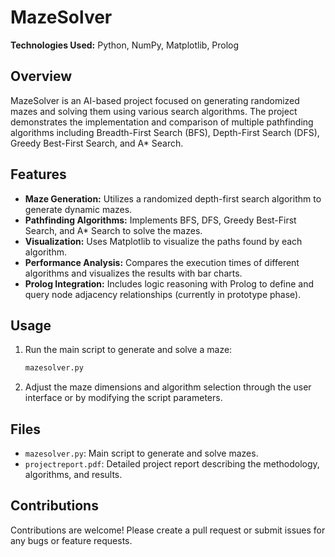 # MazeSolver

**Technologies Used:** Python, NumPy, Matplotlib, Prolog

## Overview
MazeSolver is an AI-based project focused on generating randomized mazes and solving them using various search algorithms. The project demonstrates the implementation and comparison of multiple pathfinding algorithms including Breadth-First Search (BFS), Depth-First Search (DFS), Greedy Best-First Search, and A* Search.

## Features
- **Maze Generation:** Utilizes a randomized depth-first search algorithm to generate dynamic mazes.
- **Pathfinding Algorithms:** Implements BFS, DFS, Greedy Best-First Search, and A* Search to solve the mazes.
- **Visualization:** Uses Matplotlib to visualize the paths found by each algorithm.
- **Performance Analysis:** Compares the execution times of different algorithms and visualizes the results with bar charts.
- **Prolog Integration:** Includes logic reasoning with Prolog to define and query node adjacency relationships (currently in prototype phase).

## Usage
1. Run the main script to generate and solve a maze:
    ```bash
    mazesolver.py
    ```
2. Adjust the maze dimensions and algorithm selection through the user interface or by modifying the script parameters.

## Files
- `mazesolver.py`: Main script to generate and solve mazes.
-  `projectreport.pdf`: Detailed project report describing the methodology, algorithms, and results.

## Contributions
Contributions are welcome! Please create a pull request or submit issues for any bugs or feature requests.


